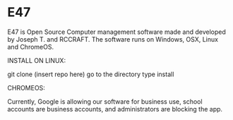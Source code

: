 # E47
E47 is Open Source Computer management software made and developed by Joseph T. and RCCRAFT. The software runs on Windows, OSX, Linux and ChromeOS.


INSTALL ON LINUX:

git clone (insert repo here)
go to the directory
type install

CHROMEOS:

Currently, Google is allowing our software for business use, school accounts are business accounts, and administrators are blocking the app.
